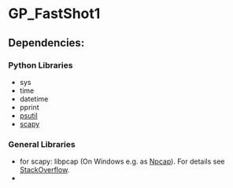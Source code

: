 # GP_FastShot1

## Dependencies:
### Python Libraries
* sys
* time
* datetime
* pprint
* [psutil](https://psutil.readthedocs.io/en/latest/)
* [scapy](https://www.thepythoncode.com/topic/scapy)

### General Libraries
* for scapy: libpcap (On Windows e.g. as [Npcap](https://npcap.com/#download)).
 For details see [StackOverflow](https://stackoverflow.com/questions/68691090/python-scapy-error-no-libpcap-provider-available).
* 
